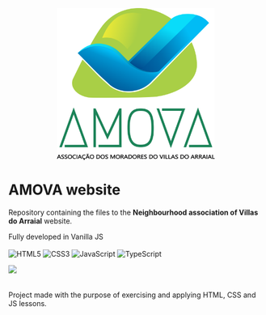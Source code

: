 <!-- ![AMOVA logo](img/Amova_logo_complete.png) -->
<p align="center">
  <img alt="AMOVA logo" height="300" src="img/Amova_logo_complete.png">
</p>

# AMOVA website

Repository containing the files to the **Neighbourhood association of Villas do Arraial** website.

Fully developed in Vanilla JS<br>
<br>
![HTML5](https://img.shields.io/badge/html5-%23E34F26.svg?style=for-the-badge&logo=html5&logoColor=white)
![CSS3](https://img.shields.io/badge/css3-%231572B6.svg?style=for-the-badge&logo=css3&logoColor=white)
![JavaScript](https://img.shields.io/badge/javascript-%23323330.svg?style=for-the-badge&logo=javascript&logoColor=%23F7DF1E)
![TypeScript](https://img.shields.io/badge/typescript-%23007ACC.svg?style=for-the-badge&logo=typescript&logoColor=white)

<a href="https://vercel.com/">
<img src="https://img.shields.io/badge/vercel-%23000000.svg?style=for-the-badge&logo=vercel&logoColor=white">
</a><br>
<br>

Project made with the purpose of exercising and applying HTML, CSS and JS lessons.